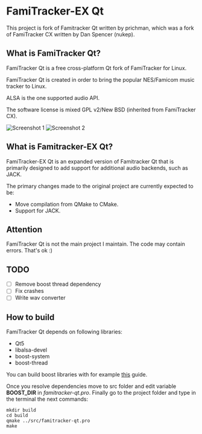 # FamiTracker-EX Qt

This project is fork of Famitracker Qt written by prichman, which was a fork of FamiTracker CX written by Dan Spencer (nukep).

## What is FamiTracker Qt?
FamiTracker Qt is a free cross-platform Qt fork of FamiTracker for Linux.

FamiTracker Qt is created in order to bring the popular NES/Famicom music
tracker to Linux.

ALSA is the one supported audio API.

The software license is mixed GPL v2/New BSD (inherited from FamiTracker CX).

![Screenshot 1](img/screenshot1.png)
![Screenshot 2](img/screenshot2.png)

## What is Famitracker-EX Qt?

FamiTracker-EX Qt is an expanded version of Famitracker Qt that is primarily designed to add support
for additional audio backends, such as JACK.

The primary changes made to the original project are currently expected to be:
* Move compilation from QMake to CMake.
* Support for JACK.

## Attention
FamiTracker Qt is not the main project I maintain. The code may contain errors. That's ok :)

## TODO
- [ ] Remove boost thread dependency 
- [ ] Fix crashes
- [ ] Write wav converter

## How to build
FamiTracker Qt depends on following libraries:
 * Qt5
 * libalsa-devel
 * boost-system
 * boost-thread

You can build boost libraries with for example [this](https://github.com/jslick/matrixvm/wiki/How-to-build-boost-thread-(on-Linux)) guide.

Once you resolve dependencies move to src folder and edit variable **BOOST_DIR** in *famitracker-qt.pro*.
Finally go to the project folder and type in the terminal the next commands:
```
mkdir build
cd build
qmake ../src/famitracker-qt.pro
make
```
